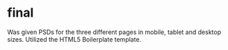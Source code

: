 # final
Was given PSDs for the three different pages in mobile, tablet and desktop sizes. Utilized the HTML5 Boilerplate template.